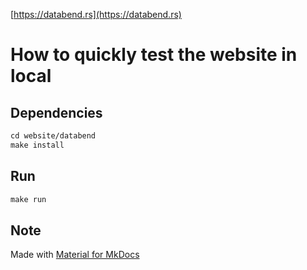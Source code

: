 [https://databend.rs](https://databend.rs)

# How to quickly test the website in local

## Dependencies

```markdown
cd website/databend
make install
```

## Run
```markdown
make run
```

## Note

Made with [Material for MkDocs](https://github.com/squidfunk/mkdocs-material)


